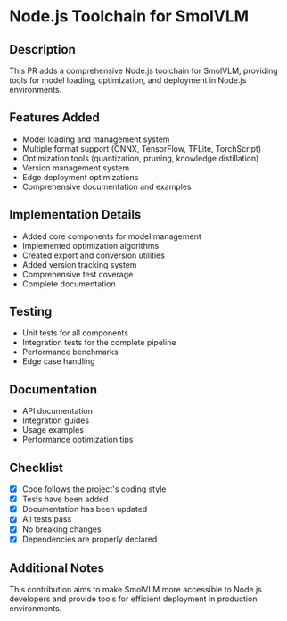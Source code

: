 # Node.js Toolchain for SmolVLM

## Description
This PR adds a comprehensive Node.js toolchain for SmolVLM, providing tools for model loading, optimization, and deployment in Node.js environments.

## Features Added
- Model loading and management system
- Multiple format support (ONNX, TensorFlow, TFLite, TorchScript)
- Optimization tools (quantization, pruning, knowledge distillation)
- Version management system
- Edge deployment optimizations
- Comprehensive documentation and examples

## Implementation Details
- Added core components for model management
- Implemented optimization algorithms
- Created export and conversion utilities
- Added version tracking system
- Comprehensive test coverage
- Complete documentation

## Testing
- Unit tests for all components
- Integration tests for the complete pipeline
- Performance benchmarks
- Edge case handling

## Documentation
- API documentation
- Integration guides
- Usage examples
- Performance optimization tips

## Checklist
- [x] Code follows the project's coding style
- [x] Tests have been added
- [x] Documentation has been updated
- [x] All tests pass
- [x] No breaking changes
- [x] Dependencies are properly declared

## Additional Notes
This contribution aims to make SmolVLM more accessible to Node.js developers and provide tools for efficient deployment in production environments.

